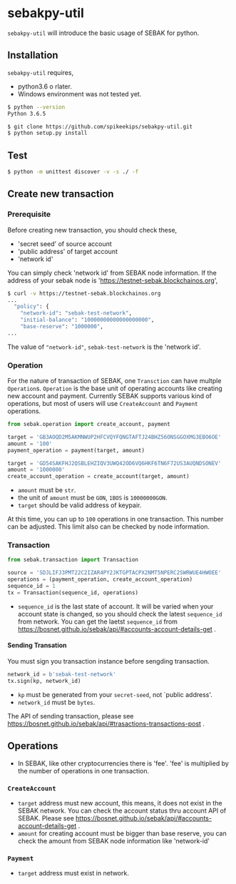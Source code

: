 # sebakpy-util

`sebakpy-util` will introduce the basic usage of SEBAK for python.

## Installation

`sebakpy-util` requires,

* python3.6 o rlater.
* Windows environment was not tested yet.

```sh
$ python --version
Python 3.6.5

$ git clone https://github.com/spikeekips/sebakpy-util.git
$ python setup.py install
```

## Test

```sh
$ python -m unittest discover -v -s ./ -f
```


## Create new transaction

### Prerequisite
Before creating new transaction, you should check these,

* 'secret seed' of source account
* 'public address' of target account
* 'network id'

You can simply check 'network id' from SEBAK node information. If the address of your sebak node is 'https://testnet-sebak.blockchainos.org',
```sh
$ curl -v https://testnet-sebak.blockchainos.org
...
  "policy": {
    "network-id": "sebak-test-network",
    "initial-balance": "10000000000000000000",
    "base-reserve": "1000000",
...
```

The value of `"network-id"`, `sebak-test-network` is the 'network id'.

### Operation

For the nature of transaction of SEBAK, one `Transction` can have multple `Operation`s. `Operation` is the base unit of operating accounts like creating new account and payment. Currently SEBAK supports various kind of operations, but most of users will use `CreateAccount` and `Payment` operations.

```python
from sebak.operation import create_account, payment

target = 'GB3AOQD2M5AKMNWUP2HFCVQYFQNGTAFTJ24BHZ56ONSGGOXMG3EBO6OE'
amount = '100'
payment_operation = payment(target, amount)

target = 'GD54SAKFHJ2QSBLEHZIQV3UWQ42OD6VQ6HKF6TN6F72US3AUQNDSONEV'
amount = '1000000'
create_account_operation = create_account(target, amount)
```

* `amount` must be `str`.
* the unit of `amount` must be `GON`, `1BOS` is `10000000GON`.
* `target` should be valid address of keypair.

At this time, you can up to `100` operations in one transaction. This number can be adjusted. This limit also can be checked by node information.

### Transaction

```python
from sebak.transaction import Transaction

source = 'SDJLIFJ3PMT22C2IZAR4PY2JKTGPTACPX2NMT5NPERC2SWRWUE4HWOEE'
operations = (payment_operation, create_account_operation)
sequence_id = 1
tx = Transaction(sequence_id, operations)
```

* `sequence_id` is the last state of account. It will be varied when your account state is changed, so you should check the latest `sequence_id` from network. You can get the laetst `sequence_id` from https://bosnet.github.io/sebak/api/#accounts-account-details-get .

#### Sending Transation

You must sign you transaction instance before sengding transaction.
```python
network_id = b'sebak-test-network'
tx.sign(kp, network_id)
```

* `kp` must be generated from your `secret-seed`, not `public address'.
* `network_id` must be `bytes`.

The API of sending transaction, please see https://bosnet.github.io/sebak/api/#trasactions-transactions-post .

## Operations

* In SEBAK, like other cryptocurrencies there is 'fee'. 'fee' is multiplied by the number of operations in one transaction.

### `CreateAccount`

* `target` address must new account, this means, it does not exist in the SEBAK network. You can check the account status thru account API of SEBAK. Please see https://bosnet.github.io/sebak/api/#accounts-account-details-get .
* `amount` for creating account must be bigger than base reserve, you can check the amount from SEBAK node information like 'network-id'

### `Payment`

* `target` address must exist in network.
